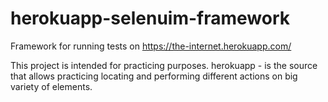 # herokuapp-selenuim-framework
Framework for running tests on https://the-internet.herokuapp.com/

This project is intended for practicing purposes. herokuapp - is the source that allows practicing locating and performing different actions on big variety of elements.
